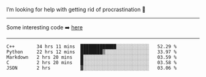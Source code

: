 I’m looking for help with getting rid of procrastination 🤔

-----

Some interesting code :arrow_right: [here](https://github.com/zhen8838/playground)

-----

<!--START_SECTION:waka-->
```text
C++        34 hrs 11 mins  █████████████░░░░░░░░░░░░   52.29 % 
Python     22 hrs 12 mins  ████████▒░░░░░░░░░░░░░░░░   33.97 % 
Markdown   2 hrs 20 mins   █░░░░░░░░░░░░░░░░░░░░░░░░   03.59 % 
C          2 hrs 20 mins   █░░░░░░░░░░░░░░░░░░░░░░░░   03.58 % 
JSON       2 hrs           ▓░░░░░░░░░░░░░░░░░░░░░░░░   03.06 % 
```
<!--END_SECTION:waka-->

<!--
**zhen8838/zhen8838** is a ✨ _special_ ✨ repository because its `README.md` (this file) appears on your GitHub profile.

Here are some ideas to get you started:

- 🔭 I’m currently working on ...
- 🌱 I’m currently learning ...
- 👯 I’m looking to collaborate on ...
 ...
- 💬 Ask me about ...
- 📫 How to reach me: ...
- 😄 Pronouns: ...
- ⚡ Fun fact: ...
-->
